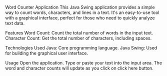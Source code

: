 Word Counter Application
This Java Swing application provides a simple way to count words, characters, and lines in a text. It's an easy-to-use tool with a graphical interface, perfect for those who need to quickly analyze text data.

Features
Word Count: Count the total number of words in the input text.
Character Count: Get the total number of characters, including spaces.

Technologies Used
Java: Core programming language.
Java Swing: Used for building the graphical user interface.

Usage
Open the application.
Type or paste your text into the input area.
The word and character counts will update as you click on click here button.
